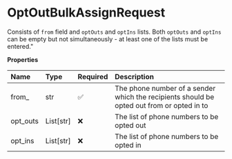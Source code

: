 # OptOutBulkAssignRequest

Consists of `from` field and `optOuts` and `optIns` lists. Both `optOuts` and `optIns` can be empty but not simultaneously - at least one of the lists must be entered."

**Properties**

| Name     | Type      | Required | Description                                                                               |
| :------- | :-------- | :------- | :---------------------------------------------------------------------------------------- |
| from\_   | str       | ✅       | The phone number of a sender which the recipients should be opted out from or opted in to |
| opt_outs | List[str] | ❌       | The list of phone numbers to be opted out                                                 |
| opt_ins  | List[str] | ❌       | The list of phone numbers to be opted in                                                  |

<!-- This file was generated by liblab | https://liblab.com/ -->
